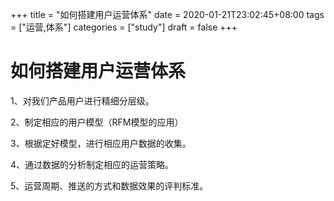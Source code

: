 +++
title = "如何搭建用户运营体系"
date = 2020-01-21T23:02:45+08:00
tags = ["运营,体系"]
categories = ["study"]
draft = false
+++

# 如何搭建用户运营体系

1、对我们产品用户进行精细分层级。

2、制定相应的用户模型（RFM模型的应用）

3、根据定好模型，进行相应用户数据的收集。

4、通过数据的分析制定相应的运营策略。

5、运营周期、推送的方式和数据效果的评判标准。